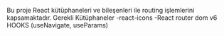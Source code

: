 Bu proje React kütüphaneleri ve bileşenleri ile routing işlemlerini kapsamaktadır.
Gerekli Kütüphaneler
-react-icons
-React router dom v6 
HOOKS (useNavigate, useParams)
